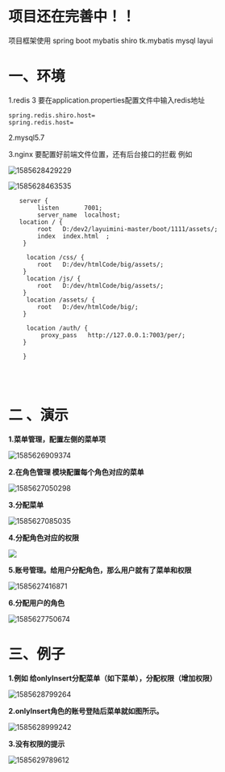 # 项目还在完善中！！
 项目框架使用 spring boot  mybatis  shiro  tk.mybatis mysql  layui 


# 一、环境 
1.redis 3
要在application.properties配置文件中输入redis地址
    
    spring.redis.shiro.host= 
    spring.redis.host= 
    
2.mysql5.7
    
3.nginx 
     要配置好前端文件位置，还有后台接口的拦截
    例如 

 ![1585628429229](C:\Users\kkk\AppData\Roaming\Typora\typora-user-images\1585628429229.png)

  ![1585628463535](C:\Users\kkk\AppData\Roaming\Typora\typora-user-images\1585628463535.png)

       
       server {
            listen       7001;
            server_name  localhost;
       location / {
            root   D:/dev2/layuimini-master/boot/1111/assets/;
            index  index.html  ;
        }
    	
    	 location /css/ {
            root   D:/dev/htmlCode/big/assets/;           
        }
    	 location /js/ {
            root   D:/dev/htmlCode/big/assets/;   
        }
    	 location /assets/ {
            root   D:/dev/htmlCode/big/;   
        }
    	 
    	 location /auth/ {
             proxy_pass   http://127.0.0.1:7003/per/;    
        }
        
        }




​		 
​       

# 二 、演示

**1.菜单管理，配置左侧的菜单项**

![*1585626909374*](C:\Users\kkk\AppData\Roaming\Typora\typora-user-images\1585626909374.png)





**2.在角色管理 模块配置每个角色对应的菜单**

![1585627050298](C:\Users\kkk\AppData\Roaming\Typora\typora-user-images\1585627050298.png)

**3.分配菜单**



![1585627085035](C:\Users\kkk\AppData\Roaming\Typora\typora-user-images\1585627085035.png)



**4.分配角色对应的权限**



![](C:\Users\kkk\AppData\Roaming\Typora\typora-user-images\1585627352177.png)

**5.账号管理。给用户分配角色，那么用户就有了菜单和权限**

![1585627416871](C:\Users\kkk\AppData\Roaming\Typora\typora-user-images\1585627416871.png)

**6.分配用户的角色**

![1585627750674](C:\Users\kkk\AppData\Roaming\Typora\typora-user-images\1585627750674.png)





# 三、例子

**1.例如 给onlyInsert分配菜单（如下菜单），分配权限（增加权限）**

![1585628799264](C:\Users\kkk\AppData\Roaming\Typora\typora-user-images\1585628799264.png)

**2.onlyInsert角色的账号登陆后菜单就如图所示。**

![1585628999242](C:\Users\kkk\AppData\Roaming\Typora\typora-user-images\1585628999242.png)





**3.没有权限的提示**

![1585629789612](C:\Users\kkk\AppData\Roaming\Typora\typora-user-images\1585629789612.png)





